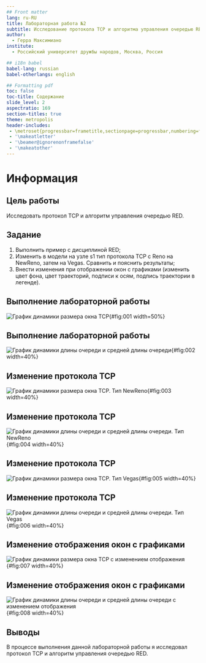 ```yaml
---
## Front matter
lang: ru-RU
title: Лабораторная работа №2
subtitle: Исследование протокола TCP и алгоритма управления очередью RED
author:
  - Герра Максимиано
institute:
  - Российский университет дружбы народов, Москва, Россия

## i18n babel
babel-lang: russian
babel-otherlangs: english

## Formatting pdf
toc: false
toc-title: Содержание
slide_level: 2
aspectratio: 169
section-titles: true
theme: metropolis
header-includes:
 - \metroset{progressbar=frametitle,sectionpage=progressbar,numbering=fraction}
 - '\makeatletter'
 - '\beamer@ignorenonframefalse'
 - '\makeatother'
---
```


# Информация

## Цель работы

Исследовать протокол TCP и алгоритм управления очередью RED.

## Задание

1. Выполнить пример с дисциплиной RED;
2. Изменить в модели на узле s1 тип протокола TCP с Reno на NewReno, затем на
Vegas. Сравнить и пояснить результаты;
3. Внести изменения при отображении окон с графиками (изменить цвет фона,
цвет траекторий, подписи к осям, подпись траектории в легенде).

## Выполнение лабораторной работы

![График динамики размера окна TCP](image/1.png){#fig:001 width=50%}

## Выполнение лабораторной работы

![График динамики длины очереди и средней длины очереди](image/2.png){#fig:002 width=40%}

## Изменение протокола TCP

![График динамики размера окна TCP. Тип NewReno](image/3.png){#fig:003 width=40%}

## Изменение протокола TCP

![График динамики длины очереди и средней длины очереди. Тип NewReno](image/4.png){#fig:004 width=40%}

## Изменение протокола TCP

![График динамики размера окна TCP. Тип Vegas](image/5.png){#fig:005 width=40%}

## Изменение протокола TCP

![График динамики длины очереди и средней длины очереди. Тип Vegas](image/6.png){#fig:006 width=40%}

## Изменение отображения окон с графиками

![График динамики размера окна TCP с изменением отображения](image/7.png){#fig:007 width=40%}

## Изменение отображения окон с графиками

![График динамики длины очереди и средней длины очереди с изменением отображения](image/8.png){#fig:008 width=40%}

## Выводы

В процессе выполнения данной лабораторной работы я исследовал протокол TCP и алгоритм управления очередью RED.
